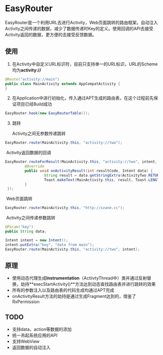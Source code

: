 

# EasyRouter

EasyRouter是一个利用URL去进行Activity，Web页面跳转的路由框架。自动注入Activity之间传递的数据，减少了数据传递时Key的定义。使用回调的API去接受Activity返回的数据，更方便的去接受反馈数据。

## 使用

1. 在Activity中自定义URL标识符，目前只支持单一的URL标识，URL的Scheme均为**activity://**

```java
@Route("activity://main")
public class MainActivity extends AppCompatActivity {
}
```

2. 在Application中进行初始化，传入通过APT生成的路由表，在这个过程前先保证项目已经Build成功

```java
EasyRouter.hook(new EasyRouterTable());
```

3. 跳转

   Activity之间无参数传递跳转

```java
EasyRouter.route(MainActivity.this, "activity://two");
```

​	Activity返回数据的回调

```java
EasyRouter.routeForResult(MainActivity.this, "activity://two", intent, REQUEST_CODE, new            	OnActivityResultListener() {
         @Override
         public void onActivityResult(int resultCode, Intent data) {
                  String result = data.getStringExtra(ActivityTwo.RETURN_DATA);
                  Toast.makeText(MainActivity.this, result, Toast.LENGTH_SHORT).show();
         }
 });
```

​	Web页面跳转

```java
EasyRouter.route(MainActivity.this, "http://xzane.cc");
```

​	Activity之间传递参数跳转

```java
@Param("key")
public String data;
```

```java
Intent intent = new Intent();
intent.putExtra("key", "data from main");
EasyRouter.route(MainActivity.this, "activity://two", intent);
```

## 原理

+ 使用动态代理生成**Instrumentation**（ActiivtyThread中）类并通过反射替换，劫持**execStartActivity()**方法达到动态查找路由表并进行跳转的效果
+ 所有的参数注入以及路由表的代码生成均通过APT完成
+ onActivityResult方法的劫持是通过生成Fragment达到的，借鉴了RxPermission

## TODO

+ 支持data，action等数据的添加
+ 统一吊起系统应用的API
+ 支持WebView
+ 返回数据的自动注入
